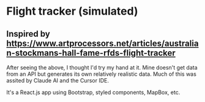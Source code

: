 # Flight tracker (simulated)

## Inspired by https://www.artprocessors.net/articles/australian-stockmans-hall-fame-rfds-flight-tracker

After seeing the above, I thought I'd try my hand at it. Mine doesn't get data from an API but generates
its own relatively realistic data. Much of this was assited by Claude AI and the Cursor IDE.

It's a React.js app using Bootstrap, styled components, MapBox, etc.
